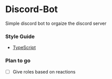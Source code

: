 # Discord-Bot
Simple discord bot to orgaize the discord server


### Style Guide  
- [TypeScript](https://github.com/basarat/typescript-book/blob/master/docs/styleguide/styleguide.md)


### Plan to go

- [ ] Give roles based on reactions
